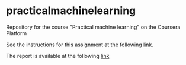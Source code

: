 # practicalmachinelearning
Repository for the course "Practical machine learning" on the Coursera Platform

See the instructions for this assignment at the following [link](https://www.coursera.org/learn/practical-machine-learning/peer/R43St/prediction-assignment-writeup).

The report is available at the following [link](https://matteo-tommasini.github.io/practicalmachinelearning/index.html)